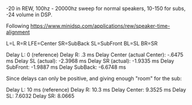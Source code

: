 -20 in REW, 100hz - 20000hz sweep for normal speakers, 10-150 for subs, -24 volume in DSP.  

Following https://www.minidsp.com/applications/rew/speaker-time-alignment

L=L
R=R
LFE=Center
SR=SubBack
SL=SubFront
BL=SL
BR=SR

Delay L: 0 (reference)
Delay R: .3 ms
Delay Center (actual Center): -.6475 ms
Delay SL (actual): -2.3968 ms
Delay SR (actual): -1.9335 ms
Delay SubFront: -1.9887 ms
Delay SubBack: -6.6748 ms

Since delays can only be positive, and giving enough "room" for the sub:

Delay L: 10 ms (reference)
Delay R: 10.3 ms
Delay Center: 9.3525 ms
Delay SL: 7.6032
Delay SR: 8.0665

